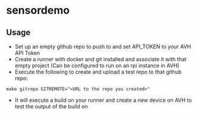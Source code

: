 # sensordemo

## Usage

- Set up an empty github repo to push to and set API_TOKEN to your AVH API Token
- Create a runner with docker and git installed and associate it with that empty project (Can be configured to run on an rpi instance in AVH)
- Execute the following to create and upload a test repo to that github repo:
```
make gitrepo GITREMOTE="<URL to the repo you created>"
```
- It will execute a build on your runner and create a new device on AVH to test the output of the build on

